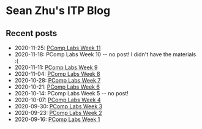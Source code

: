 # Sean Zhu's ITP Blog

## Recent posts

- 2020-11-25: [PComp Labs Week 11](https://szhu.github.io/itp-blog/posts/2020-11-25-pcomp.html)
- 2020-11-18: PComp Labs Week 10 -- no post! I didn't have the materials :(
- 2020-11-11: [PComp Labs Week 9](https://szhu.github.io/itp-blog/posts/2020-11-11-pcomp.html)
- 2020-11-04: [PComp Labs Week 8](https://szhu.github.io/itp-blog/posts/2020-11-04-pcomp.html)
- 2020-10-28: [PComp Labs Week 7](https://szhu.github.io/itp-blog/posts/2020-10-28-pcomp.html)
- 2020-10-21: [PComp Labs Week 6](https://szhu.github.io/itp-blog/posts/2020-10-21-pcomp.html)
- 2020-10-14: PComp Labs Week 5 -- no post!
- 2020-10-07: [PComp Labs Week 4](https://szhu.github.io/itp-blog/posts/2020-10-07-pcomp.html)
- 2020-09-30: [PComp Labs Week 3](posts/2020-09-30-pcomp.md)
- 2020-09-23: [PComp Labs Week 2](posts/2020-09-23-pcomp.md)
- 2020-09-16: [PComp Labs Week 1](posts/2020-09-16-pcomp.md)

